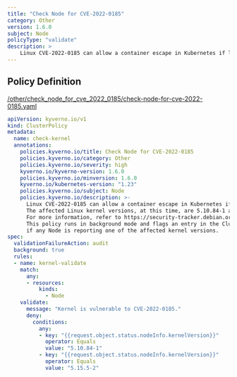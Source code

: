 ```yaml
---
title: "Check Node for CVE-2022-0185"
category: Other
version: 1.6.0
subject: Node
policyType: "validate"
description: >
    Linux CVE-2022-0185 can allow a container escape in Kubernetes if left unpatched. The affected Linux kernel versions, at this time, are 5.10.84-1 and 5.15.5-2. For more information, refer to https://security-tracker.debian.org/tracker/CVE-2022-0185. This policy runs in background mode and flags an entry in the ClusterPolicyReport if any Node is reporting one of the affected kernel versions.
---
```


## Policy Definition
<a href="https://github.com/JimBugwadia/kyverno-policies/raw/fix_annotations//other/check_node_for_cve_2022_0185/check-node-for-cve-2022-0185.yaml" target="-blank">/other/check_node_for_cve_2022_0185/check-node-for-cve-2022-0185.yaml</a>

```yaml
apiVersion: kyverno.io/v1
kind: ClusterPolicy
metadata:
  name: check-kernel
  annotations:
    policies.kyverno.io/title: Check Node for CVE-2022-0185
    policies.kyverno.io/category: Other
    policies.kyverno.io/severity: high
    kyverno.io/kyverno-version: 1.6.0
    policies.kyverno.io/minversion: 1.6.0
    kyverno.io/kubernetes-version: "1.23"
    policies.kyverno.io/subject: Node
    policies.kyverno.io/description: >-
      Linux CVE-2022-0185 can allow a container escape in Kubernetes if left unpatched.
      The affected Linux kernel versions, at this time, are 5.10.84-1 and 5.15.5-2.
      For more information, refer to https://security-tracker.debian.org/tracker/CVE-2022-0185.
      This policy runs in background mode and flags an entry in the ClusterPolicyReport
      if any Node is reporting one of the affected kernel versions.
spec:
  validationFailureAction: audit
  background: true
  rules:
  - name: kernel-validate
    match:
      any:
      - resources:
          kinds:
            - Node
    validate:
      message: "Kernel is vulnerable to CVE-2022-0185."
      deny:
        conditions:
          any:
          - key: "{{request.object.status.nodeInfo.kernelVersion}}"
            operator: Equals
            value: "5.10.84-1"
          - key: "{{request.object.status.nodeInfo.kernelVersion}}"
            operator: Equals
            value: "5.15.5-2"
```
